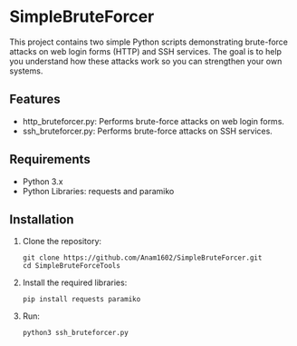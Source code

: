 # SimpleBruteForcer

This project contains two simple Python scripts demonstrating brute-force attacks on web login forms (HTTP) and SSH services. The goal is to help you understand how these attacks work so you can strengthen your own systems.

## Features
- http_bruteforcer.py: Performs brute-force attacks on web login forms.
- ssh_bruteforcer.py: Performs brute-force attacks on SSH services.

## Requirements
- Python 3.x
- Python Libraries: requests and paramiko

## Installation
1. Clone the repository:
   ```
   git clone https://github.com/Anam1602/SimpleBruteForcer.git
   cd SimpleBruteForceTools
2. Install the required libraries:
   ```
   pip install requests paramiko
3. Run:
   ```
   python3 ssh_bruteforcer.py
